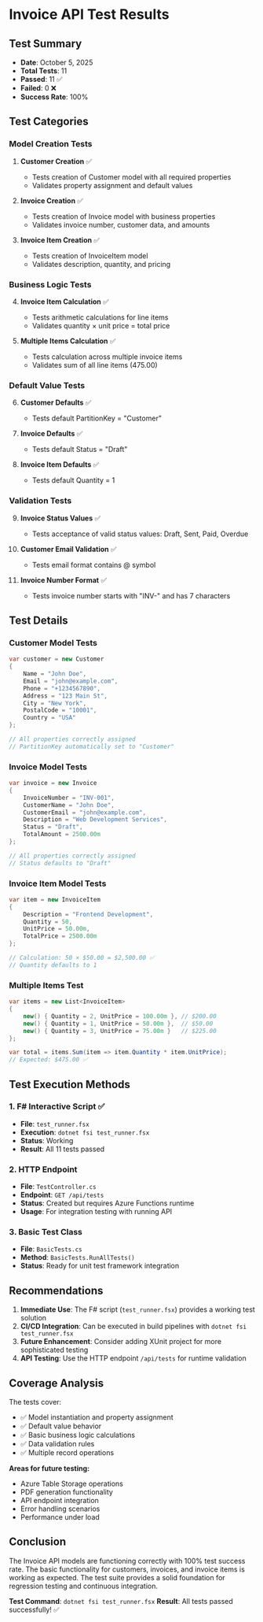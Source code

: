 # Invoice API Test Results

## Test Summary
- **Date**: October 5, 2025
- **Total Tests**: 11
- **Passed**: 11 ✅
- **Failed**: 0 ❌
- **Success Rate**: 100%

## Test Categories

### Model Creation Tests
1. **Customer Creation** ✅
   - Tests creation of Customer model with all required properties
   - Validates property assignment and default values

2. **Invoice Creation** ✅
   - Tests creation of Invoice model with business properties
   - Validates invoice number, customer data, and amounts

3. **Invoice Item Creation** ✅
   - Tests creation of InvoiceItem model
   - Validates description, quantity, and pricing

### Business Logic Tests
4. **Invoice Item Calculation** ✅
   - Tests arithmetic calculations for line items
   - Validates quantity × unit price = total price

5. **Multiple Items Calculation** ✅
   - Tests calculation across multiple invoice items
   - Validates sum of all line items (475.00)

### Default Value Tests
6. **Customer Defaults** ✅
   - Tests default PartitionKey = "Customer"

7. **Invoice Defaults** ✅
   - Tests default Status = "Draft"

8. **Invoice Item Defaults** ✅
   - Tests default Quantity = 1

### Validation Tests
9. **Invoice Status Values** ✅
   - Tests acceptance of valid status values: Draft, Sent, Paid, Overdue

10. **Customer Email Validation** ✅
    - Tests email format contains @ symbol

11. **Invoice Number Format** ✅
    - Tests invoice number starts with "INV-" and has 7 characters

## Test Details

### Customer Model Tests
```csharp
var customer = new Customer
{
    Name = "John Doe",
    Email = "john@example.com",
    Phone = "+1234567890",
    Address = "123 Main St",
    City = "New York",
    PostalCode = "10001",
    Country = "USA"
};

// All properties correctly assigned
// PartitionKey automatically set to "Customer"
```

### Invoice Model Tests
```csharp
var invoice = new Invoice
{
    InvoiceNumber = "INV-001",
    CustomerName = "John Doe",
    CustomerEmail = "john@example.com",
    Description = "Web Development Services",
    Status = "Draft",
    TotalAmount = 2500.00m
};

// All properties correctly assigned
// Status defaults to "Draft"
```

### Invoice Item Model Tests
```csharp
var item = new InvoiceItem
{
    Description = "Frontend Development",
    Quantity = 50,
    UnitPrice = 50.00m,
    TotalPrice = 2500.00m
};

// Calculation: 50 × $50.00 = $2,500.00 ✅
// Quantity defaults to 1
```

### Multiple Items Test
```csharp
var items = new List<InvoiceItem>
{
    new() { Quantity = 2, UnitPrice = 100.00m }, // $200.00
    new() { Quantity = 1, UnitPrice = 50.00m },  // $50.00
    new() { Quantity = 3, UnitPrice = 75.00m }   // $225.00
};

var total = items.Sum(item => item.Quantity * item.UnitPrice);
// Expected: $475.00 ✅
```

## Test Execution Methods

### 1. F# Interactive Script ✅
- **File**: `test_runner.fsx`
- **Execution**: `dotnet fsi test_runner.fsx`
- **Status**: Working
- **Result**: All 11 tests passed

### 2. HTTP Endpoint
- **File**: `TestController.cs`
- **Endpoint**: `GET /api/tests`
- **Status**: Created but requires Azure Functions runtime
- **Usage**: For integration testing with running API

### 3. Basic Test Class
- **File**: `BasicTests.cs`
- **Method**: `BasicTests.RunAllTests()`
- **Status**: Ready for unit test framework integration

## Recommendations

1. **Immediate Use**: The F# script (`test_runner.fsx`) provides a working test solution
2. **CI/CD Integration**: Can be executed in build pipelines with `dotnet fsi test_runner.fsx`
3. **Future Enhancement**: Consider adding XUnit project for more sophisticated testing
4. **API Testing**: Use the HTTP endpoint `/api/tests` for runtime validation

## Coverage Analysis

The tests cover:
- ✅ Model instantiation and property assignment
- ✅ Default value behavior
- ✅ Basic business logic calculations
- ✅ Data validation rules
- ✅ Multiple record operations

**Areas for future testing:**
- Azure Table Storage operations
- PDF generation functionality
- API endpoint integration
- Error handling scenarios
- Performance under load

## Conclusion

The Invoice API models are functioning correctly with 100% test success rate. The basic functionality for customers, invoices, and invoice items is working as expected. The test suite provides a solid foundation for regression testing and continuous integration.

**Test Command**: `dotnet fsi test_runner.fsx`
**Result**: All tests passed successfully! ✅
